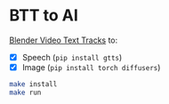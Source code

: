 # BTT to AI

[Blender Video Text Tracks](https://github.com/moixllik/btt) to:

* [x] Speech (`pip install gtts`)
* [x] Image (`pip install torch diffusers`)

```bash
make install
make run
```
